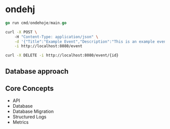 # ondehj

```go
go run cmd/ondehoje/main.go
```


```bash
curl -X POST \ 
    -H "Content-Type: application/json" \
    -d '{"Title":"Example Event","Description":"This is an example event.","Location":"New York City","StartTime":"2023-04-20T11:30:27.747223-04:00" "EndTime":"2023-04-20T12:30:27.747223-04:00","InstagramPage":"example_event"}' \
    -i http://localhost:8080/event
```


```bash
curl -X DELETE -i http://localhost:8080/event/{id} 
```

## Database approach

## Core Concepts 
* API
* Database
* Database Migration
* Structured Logs
* Metrics
